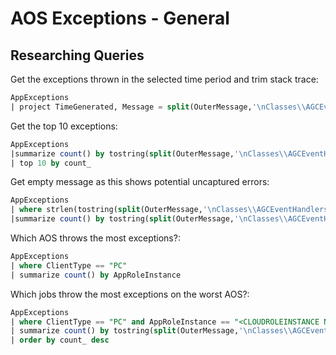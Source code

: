 # AOS Exceptions - General

## Researching Queries

Get the exceptions thrown in the selected time period and trim stack trace:

```sql
AppExceptions 
| project TimeGenerated, Message = split(OuterMessage,'\nClasses\\AGCEventHandlers\\`Global_Pre_error:0\nClasses\\AGCEventHandlers\\Global_Pre_error:0\nClasses\\Global\\`error:0\nClasses\\Global\\error:0\nClasses\\Global\\error:0',0), Stack = split(OuterMessage,'\nClasses\\AGCEventHandlers\\`Global_Pre_error:0\nClasses\\AGCEventHandlers\\Global_Pre_error:0\nClasses\\Global\\`error:0\nClasses\\Global\\error:0\nClasses\\Global\\error:0',1), UserId, AppRoleInstance
```

Get the top 10 exceptions:

```sql
AppExceptions 
|summarize count() by tostring(split(OuterMessage,'\nClasses\\AGCEventHandlers\\`Global_Pre_error:0\nClasses\\AGCEventHandlers\\Global_Pre_error:0\nClasses\\Global\\`error:0\nClasses\\Global\\error:0\nClasses\\Global\\error:0',0) )
| top 10 by count_
```

Get empty message as this shows potential uncaptured errors:

```sql
AppExceptions 
| where strlen(tostring(split(OuterMessage,'\nClasses\\AGCEventHandlers\\`Global_Pre_error:0\nClasses\\AGCEventHandlers\\Global_Pre_error:0\nClasses\\Global\\`error:0\nClasses\\Global\\error:0\nClasses\\Global\\error:0',0) )) == 4 
|summarize count() by tostring(split(OuterMessage,'\nClasses\\AGCEventHandlers\\`Global_Pre_error:0\nClasses\\AGCEventHandlers\\Global_Pre_error:0\nClasses\\Global\\`error:0\nClasses\\Global\\error:0\nClasses\\Global\\error:0',1) )
```

Which AOS throws the most exceptions?:

```sql
AppExceptions 
| where ClientType == "PC"
| summarize count() by AppRoleInstance
```

Which jobs throw the most exceptions on the worst AOS?:

```sql
AppExceptions 
| where ClientType == "PC" and AppRoleInstance == "<CLOUDROLEINSTANCE NAME HERE>"
| summarize count() by tostring(split(OuterMessage,'\nClasses\\AGCEventHandlers\\`Global_Pre_error:0\nClasses\\AGCEventHandlers\\Global_Pre_error:0\nClasses\\Global\\`error:0\nClasses\\Global\\error:0\nClasses\\Global\\error:0',0) )
| order by count_ desc 
```

